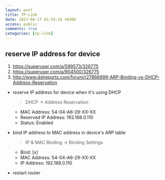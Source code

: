 ```yaml
---
layout: post
title: TP-Link
date: 2017-04-17 03:54:24 +0300
access: public
comments: true
categories: [tp-link]
---
```


<!-- more -->

## reserve IP address for device

1. <https://superuser.com/a/599573/326775>
2. <https://superuser.com/a/904500/326775>
3. <http://www.dslreports.com/forum/r27866899-ARP-Binding-vs-DHCP-Address-Reservation>

- reserve IP address for device when it's using DHCP

  > DHCP -> Address Reservation

  - MAC Address: 54-04-A6-29-XX-XX
  - Reserved IP Address: 192.168.0.110
  - Status: Enabled

- bind IP address to MAC address in device's ARP table

  > IP & MAC Binding -> Binding Settings

  - Bind: [x]
  - MAC Address: 54-04-A6-29-XX-XX
  - IP Address: 192.168.0.110

- restart router
